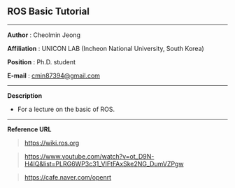 ## ROS Basic Tutorial

---
**Author** : Cheolmin Jeong

**Affiliation** : UNICON LAB (Incheon National University, South Korea)

**Position** : Ph.D. student

**E-mail** : cmin87394@gmail.com

---
**Description**

  * For a lecture on the basic of ROS.
  

---
**Reference URL**

> https://wiki.ros.org
  
> https://www.youtube.com/watch?v=ot_D9N-H4lQ&list=PLRG6WP3c31_VIFtFAxSke2NG_DumVZPgw
  
> https://cafe.naver.com/openrt

